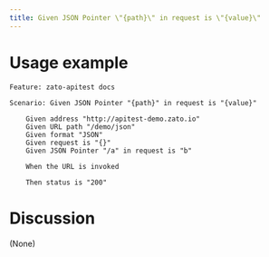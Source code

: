 ```yaml
---
title: Given JSON Pointer \"{path}\" in request is \"{value}\"
---
```


Usage example
=============

    Feature: zato-apitest docs

    Scenario: Given JSON Pointer "{path}" in request is "{value}"

        Given address "http://apitest-demo.zato.io"
        Given URL path "/demo/json"
        Given format "JSON"
        Given request is "{}"
        Given JSON Pointer "/a" in request is "b"

        When the URL is invoked

        Then status is "200"

Discussion
==========

(None)
